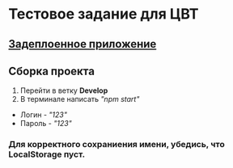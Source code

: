 # Тестовое задание для ЦВТ
## [Задеплоенное приложение](https://htc-ronic404.netlify.app/) 

## Сборка проекта 
1. Перейти в ветку **Develop**
2. В терминале написать *"npm start"*

* Логин - *"123"*
* Пароль - *"123"*

### Для корректного сохраниения имени, убедись, что LocalStorage пуст.
